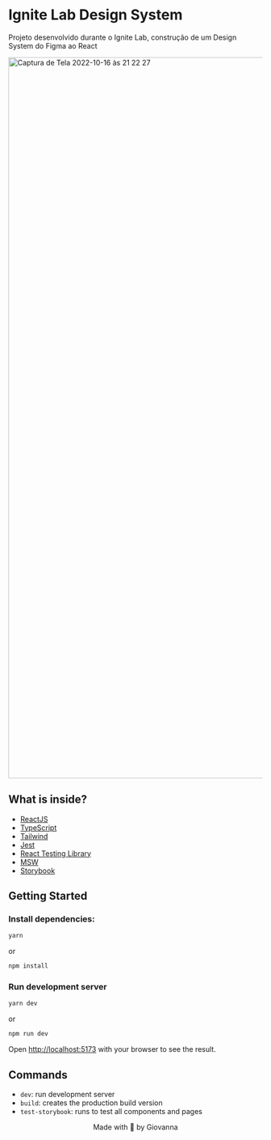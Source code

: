 # Ignite Lab Design System
Projeto desenvolvido durante o Ignite Lab, construção de um Design System do Figma ao React

<img width="1426" alt="Captura de Tela 2022-10-16 às 21 22 27" src="https://user-images.githubusercontent.com/71105672/196066289-84eea346-a70a-4a91-b605-e2b69e726cfc.png">

## What is inside?

- [ReactJS](https://reactjs.org)
- [TypeScript](https://www.typescriptlang.org)
- [Tailwind](https://tailwindcss.com/docs/installation)
- [Jest](https://jestjs.io)
- [React Testing Library](https://testing-library.com/docs/react-testing-library/intro)
- [MSW](https://github.com/mswjs/msw-storybook-addon)
- [Storybook](https://storybook.js.org/docs/react/get-started/introduction)

## Getting Started
### Install dependencies:

```bash
yarn
```

or

```bash
npm install
```

### Run development server

```bash
yarn dev
```

or 

```bash
npm run dev
```

Open [http://localhost:5173](http://localhost:5173) with your browser to see the result.

## Commands

- `dev`: run development server
- `build`: creates the production build version
- `test-storybook`: runs to test all components and pages

<p align="center">Made with 💜 by Giovanna</p>
